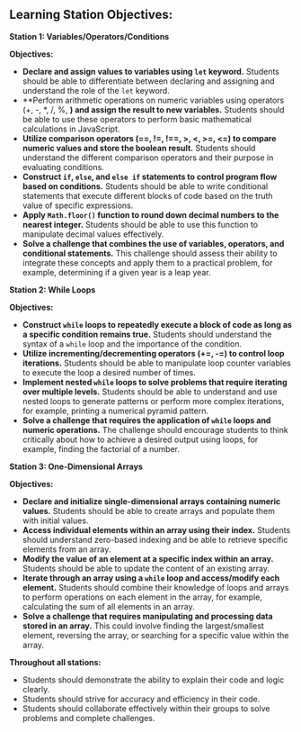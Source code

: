 ## Learning Station Objectives:

**Station 1: Variables/Operators/Conditions**

**Objectives:**

* **Declare and assign values to variables using `let` keyword.**  Students should be able to differentiate between declaring and assigning and understand the role of the `let` keyword.
* **Perform arithmetic operations on numeric variables using operators (+, -, *, /, %, **) and assign the result to new variables.** Students should be able to use these operators to perform basic mathematical calculations in JavaScript.
* **Utilize comparison operators (==, !=, !==, >, <, >=, <=) to compare numeric values and store the boolean result.** Students should understand the different comparison operators and their purpose in evaluating conditions.
* **Construct `if`, `else`, and `else if` statements to control program flow based on conditions.** Students should be able to write conditional statements that execute different blocks of code based on the truth value of specific expressions.
* **Apply `Math.floor()` function to round down decimal numbers to the nearest integer.** Students should be able to use this function to manipulate decimal values effectively.
* **Solve a challenge that combines the use of variables, operators, and conditional statements.** This challenge should assess their ability to integrate these concepts and apply them to a practical problem, for example, determining if a given year is a leap year. 

**Station 2: While Loops**

**Objectives:**

* **Construct `while` loops to repeatedly execute a block of code as long as a specific condition remains true.** Students should understand the syntax of a `while` loop and the importance of the condition.
* **Utilize incrementing/decrementing operators (+=, -=) to control loop iterations.** Students should be able to manipulate loop counter variables to execute the loop a desired number of times. 
* **Implement nested `while` loops to solve problems that require iterating over multiple levels.** Students should be able to understand and use nested loops to generate patterns or perform more complex iterations, for example, printing a numerical pyramid pattern.
* **Solve a challenge that requires the application of `while` loops and numeric operations.** The challenge should encourage students to think critically about how to achieve a desired output using loops, for example, finding the factorial of a number.

**Station 3: One-Dimensional Arrays**

**Objectives:**

* **Declare and initialize single-dimensional arrays containing numeric values.** Students should be able to create arrays and populate them with initial values.
* **Access individual elements within an array using their index.** Students should understand zero-based indexing and be able to retrieve specific elements from an array.
* **Modify the value of an element at a specific index within an array.** Students should be able to update the content of an existing array.
* **Iterate through an array using a `while` loop and access/modify each element.** Students should combine their knowledge of loops and arrays to perform operations on each element in the array, for example, calculating the sum of all elements in an array.
* **Solve a challenge that requires manipulating and processing data stored in an array.**  This could involve finding the largest/smallest element, reversing the array, or searching for a specific value within the array.

**Throughout all stations:**

* Students should demonstrate the ability to explain their code and logic clearly.
* Students should strive for accuracy and efficiency in their code.
* Students should collaborate effectively within their groups to solve problems and complete challenges. 
